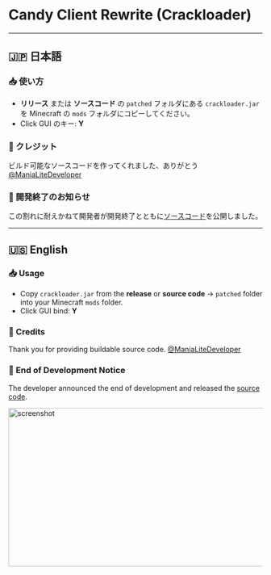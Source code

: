 # Candy Client Rewrite (Crackloader)

---

## 🇯🇵 日本語

### 📥 使い方
- **リリース** または **ソースコード** の `patched` フォルダにある `crackloader.jar` を Minecraft の `mods` フォルダにコピーしてください。  
- Click GUI のキー: **Y**

### 🙏 クレジット
ビルド可能なソースコードを作ってくれました、ありがとう [@ManiaLiteDeveloper](https://github.com/ManiaLiteDeveloper)

### 🤯 開発終了のお知らせ
この割れに耐えかねて開発者が開発終了とともに[ソースコード](https://github.com/hypinohaizin/CandyPlusRewrite-OpenSource)を公開しました。

---

## 🇺🇸 English

### 📥 Usage
- Copy `crackloader.jar` from the **release** or **source code** → `patched` folder into your Minecraft `mods` folder.  
- Click GUI bind: **Y**

### 🙏 Credits
Thank you for providing buildable source code. [@ManiaLiteDeveloper](https://github.com/ManiaLiteDeveloper)

###  🤯 End of Development Notice

The developer announced the end of development and released the [source code](https://github.com/hypinohaizin/CandyPlusRewrite-OpenSource).


<img width="904" height="314" alt="screenshot" src="https://github.com/user-attachments/assets/113ef265-32d4-439c-8f91-8d9531f87376" />
